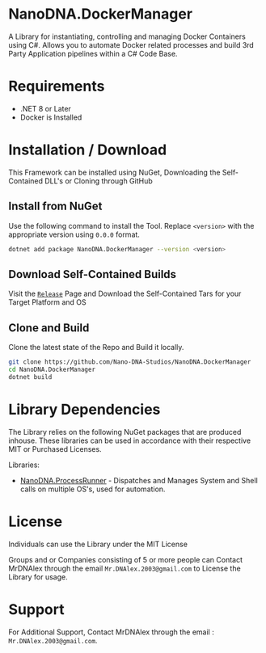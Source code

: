 # NanoDNA.DockerManager

A Library for instantiating, controlling and managing Docker Containers using C#. Allows you to automate Docker related processes and build 3rd Party Application pipelines within a C# Code Base.

# Requirements
- .NET 8 or Later
- Docker is Installed

# Installation / Download
This Framework can be installed using NuGet, Downloading the Self-Contained DLL's or Cloning through GitHub

## Install from NuGet
Use the following command to install the Tool. Replace ``<version>`` with the appropriate version using ``0.0.0`` format.

```bash
dotnet add package NanoDNA.DockerManager --version <version>
```

## Download Self-Contained Builds
Visit the [``Release``](https://github.com/Nano-DNA-Studios/NanoDNA.DockerManager/releases) Page and Download the Self-Contained Tars for your Target Platform and OS

## Clone and Build
Clone the latest state of the Repo and Build it locally.

```bash
git clone https://github.com/Nano-DNA-Studios/NanoDNA.DockerManager
cd NanoDNA.DockerManager
dotnet build
```

# Library Dependencies
The Library relies on the following NuGet packages that are produced inhouse. These libraries can be used in accordance with their respective MIT or Purchased Licenses.

Libraries: 
- [NanoDNA.ProcessRunner](https://github.com/Nano-DNA-Studios/NanoDNA.ProcessRunner) - Dispatches and Manages System and Shell calls on multiple OS's, used for automation.

# License
Individuals can use the Library under the MIT License

Groups and or Companies consisting of 5 or more people can Contact MrDNAlex through the email ``Mr.DNAlex.2003@gmail.com`` to License the Library for usage. 

# Support
For Additional Support, Contact MrDNAlex through the email : ``Mr.DNAlex.2003@gmail.com``.
